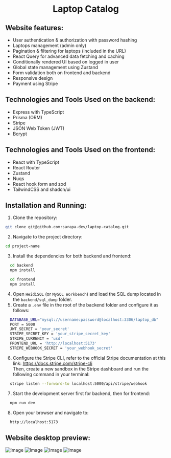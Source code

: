 <h1 align="center">Laptop Catalog</h1> 

## Website features:
- User authentication & authorization with password hashing
- Laptops management (admin only)
- Pagination & filtering for laptops (included in the URL)
- React Query for advanced data fetching and caching
- Conditionally rendered UI based on logged in user
- Global state management using Zustand
- Form validation both on frontend and backend
- Responsive design
- Payment using Stripe

## Technologies and Tools Used on the backend:

- Express with TypeScript
- Prisma (ORM)
- Stripe
- JSON Web Token (JWT)
- Bcrypt

## Technologies and Tools Used on the frontend:

- React with TypeScript
- React Router
- Zustand
- Nuqs
- React hook form and zod
- TailwindCSS and shadcn/ui


## Installation and Running:

1. Clone the repository: 
  ```sh
  git clone git@github.com:sarapa-dev/laptop-catalog.git
  ```
2. Navigate to the project directory: 
  ```sh
  cd project-name
  ```
3. Install the dependencies for both backend and frontend:
 ```sh
   cd backend
   npm install

   cd frontend
   npm install
 ```
4. Open `HeidiSQL` (or `MySQL Workbench`) and load the SQL dump located in the `backend/sql_dump` folder.
5. Create a `.env` file in the root of the backend folder and configure it as follows:
 ```sh
   DATABASE_URL="mysql://username:password@localhost:3306/laptop_db"
   PORT = 5000
   JWT_SECRET = 'your_secret'
   STRIPE_SECRET_KEY = 'your_stripe_secret_key'
   STRIPE_CURRENCY = 'usd'
   FRONTEND_URL = 'http://localhost:5173'
   STRIPE_WEBHOOK_SECRET = 'your_webhook_secret'
 ```
6. Configure the Stripe CLI, refer to the official Stripe documentation at this link: https://docs.stripe.com/stripe-cli <br/>
   Then, create a new sandbox in the Stripe dashboard and run the following command in your terminal:
 ```sh
   stripe listen --forward-to localhost:5000/api/stripe/webhook
 ```
7. Start the development server first for backend, then for frontend:
 ```sh
   npm run dev
 ```
8. Open your browser and navigate to:
 ```sh
   http://localhost:5173
 ```

## Website desktop preview:
![Image](https://github.com/user-attachments/assets/404aaa1d-43ab-440c-b66f-595ca1a4ea86)
![Image](https://github.com/user-attachments/assets/da00b111-1cf1-49d6-b7e5-e813c79ca034)
![Image](https://github.com/user-attachments/assets/884156a2-1322-4c7d-84fa-a58ba150909f)
![Image](https://github.com/user-attachments/assets/65d542d6-5b0a-4da6-a055-582adc39dfc4)
